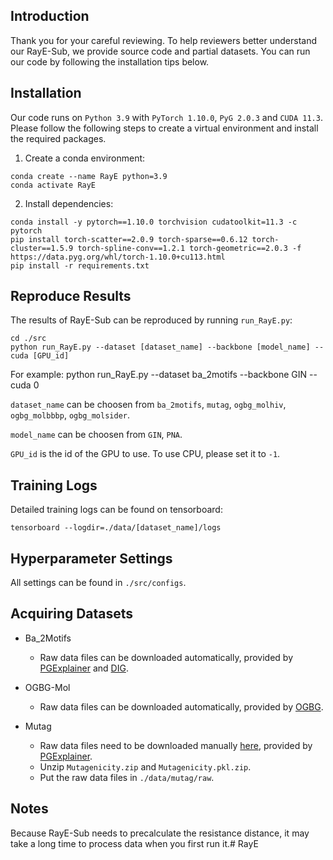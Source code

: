 ## Introduction
Thank you for your careful reviewing. To help reviewers better understand our RayE-Sub, we provide source code and partial datasets. You can run our code by following the installation tips below.


## Installation
Our code runs on `Python 3.9` with `PyTorch 1.10.0`, `PyG 2.0.3` and `CUDA 11.3`. Please follow the following steps to create a virtual environment and install the required packages.

1. Create a conda environment:
```
conda create --name RayE python=3.9
conda activate RayE
```

2. Install dependencies:
```
conda install -y pytorch==1.10.0 torchvision cudatoolkit=11.3 -c pytorch
pip install torch-scatter==2.0.9 torch-sparse==0.6.12 torch-cluster==1.5.9 torch-spline-conv==1.2.1 torch-geometric==2.0.3 -f https://data.pyg.org/whl/torch-1.10.0+cu113.html
pip install -r requirements.txt
```

## Reproduce Results
The results of RayE-Sub can be reproduced by running `run_RayE.py`:
```
cd ./src
python run_RayE.py --dataset [dataset_name] --backbone [model_name] --cuda [GPU_id]
```
For example: python run_RayE.py --dataset ba_2motifs  --backbone GIN  --cuda 0

`dataset_name` can be choosen from `ba_2motifs`, `mutag`, `ogbg_molhiv`, `ogbg_molbbbp`, `ogbg_molsider`.

`model_name` can be choosen from `GIN`, `PNA`.

`GPU_id` is the id of the GPU to use. To use CPU, please set it to `-1`.


## Training Logs
Detailed training logs can be found on tensorboard:
```
tensorboard --logdir=./data/[dataset_name]/logs
```

## Hyperparameter Settings
All settings can be found in `./src/configs`.


## Acquiring Datasets
- Ba_2Motifs
    - Raw data files can be downloaded automatically, provided by [PGExplainer](https://arxiv.org/abs/2011.04573) and [DIG](https://github.com/divelab/DIG).

- OGBG-Mol
    - Raw data files can be downloaded automatically, provided by [OGBG](https://ogb.stanford.edu/).

- Mutag
    - Raw data files need to be downloaded manually [here](https://github.com/flyingdoog/PGExplainer/tree/master/dataset), provided by [PGExplainer](https://arxiv.org/abs/2011.04573).
    - Unzip `Mutagenicity.zip` and `Mutagenicity.pkl.zip`.
    - Put the raw data files in `./data/mutag/raw`.

## Notes
Because RayE-Sub needs to precalculate the resistance distance, it may take a long time to process data when you first run it.# RayE
